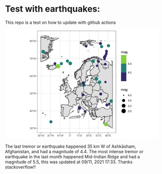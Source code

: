 <!-- README.md is generated from README.Rmd. Please edit that file -->

Test with earthquakes:
======================

This repo is a test on how to update with github actions

![](man/figures/README-unnamed-chunk-2-1.png)

The last tremor or earthquake happened 35 km W of Ashkāsham,
Afghanistan, and had a magnitude of 4.4. The most intense tremor or
earthquake in the last month happened Mid-Indian Ridge and had a
magnitude of 5.5, this was updated at 09/11, 2021 17:33. Thanks
stackoverflow!!
